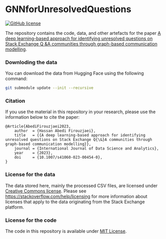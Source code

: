 # GNNforUnresolvedQuestions

[![GitHub license](https://img.shields.io/badge/license-MIT-blue.svg?style=plastic)](https://raw.githubusercontent.com/habedi/GNNforUnresolvedQuestions/master/LICENSE)

The repository contains the code, data, and other artefacts for the paper [A deep learning-based approach for identifying unresolved questions on Stack Exchange Q &A communities through graph-based communication modelling](https://link.springer.com/article/10.1007/s41060-023-00454-0).

### Downloding the data

You can download the data from Hugging Face using the following command:

```Bash
git submodule update --init --recursive
```

### Citation

If you use the material in this repository in your research, please use the information below to cite the paper:

```
@Article{AbediFirouzjaei2023,
    author  = {Hassan Abedi Firouzjaei},
    title   = {{A deep learning-based approach for identifying unresolved questions on Stack Exchange Q{\&}A communities through graph-based communication modelling}},
    journal = {International Journal of Data Science and Analytics},
    year    = {2023},
    doi     = {10.1007/s41060-023-00454-0},
}
```

### License for the data

The data stored here, mainly the processed CSV files, are licensed
under [Creative Commons license](http://creativecommons.org/licenses/by/4.0/).
Please see https://stackoverflow.com/help/licensing for more information about licenses that apply to the data
originating from the Stack Exchange platform.

### License for the code

The code in this repository is available under [MIT License](LICENSE).
